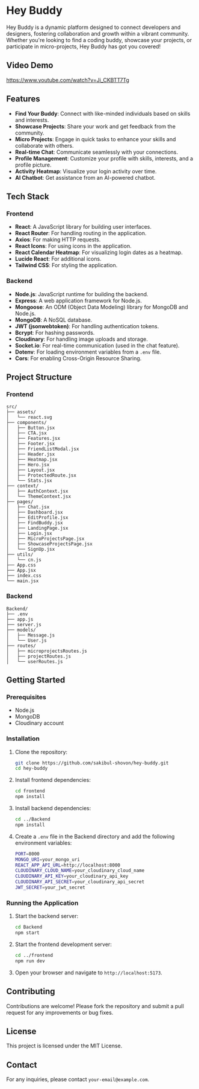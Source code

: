 # Hey Buddy

Hey Buddy is a dynamic platform designed to connect developers and designers, fostering collaboration and growth within a vibrant community. Whether you're looking to find a coding buddy, showcase your projects, or participate in micro-projects, Hey Buddy has got you covered!

## Video Demo

https://www.youtube.com/watch?v=Ji_CKBTT7Tg

## Features

- **Find Your Buddy**: Connect with like-minded individuals based on skills and interests.
- **Showcase Projects**: Share your work and get feedback from the community.
- **Micro Projects**: Engage in quick tasks to enhance your skills and collaborate with others.
- **Real-time Chat**: Communicate seamlessly with your connections.
- **Profile Management**: Customize your profile with skills, interests, and a profile picture.
- **Activity Heatmap**: Visualize your login activity over time.
- **AI Chatbot**: Get assistance from an AI-powered chatbot.

## Tech Stack

### Frontend
- **React**: A JavaScript library for building user interfaces.
- **React Router**: For handling routing in the application.
- **Axios**: For making HTTP requests.
- **React Icons**: For using icons in the application.
- **React Calendar Heatmap**: For visualizing login dates as a heatmap.
- **Lucide React**: For additional icons.
- **Tailwind CSS**: For styling the application.

### Backend
- **Node.js**: JavaScript runtime for building the backend.
- **Express**: A web application framework for Node.js.
- **Mongoose**: An ODM (Object Data Modeling) library for MongoDB and Node.js.
- **MongoDB**: A NoSQL database.
- **JWT (jsonwebtoken)**: For handling authentication tokens.
- **Bcrypt**: For hashing passwords.
- **Cloudinary**: For handling image uploads and storage.
- **Socket.io**: For real-time communication (used in the chat feature).
- **Dotenv**: For loading environment variables from a `.env` file.
- **Cors**: For enabling Cross-Origin Resource Sharing.

## Project Structure

### Frontend
```
src/
├── assets/
│   └── react.svg
├── components/
│   ├── Button.jsx
│   ├── CTA.jsx
│   ├── Features.jsx
│   ├── Footer.jsx
│   ├── FriendListModal.jsx
│   ├── Header.jsx
│   ├── Heatmap.jsx
│   ├── Hero.jsx
│   ├── Layout.jsx
│   ├── ProtectedRoute.jsx
│   └── Stats.jsx
├── context/
│   ├── AuthContext.jsx
│   └── ThemeContext.jsx
├── pages/
│   ├── Chat.jsx
│   ├── Dashboard.jsx
│   ├── EditProfile.jsx
│   ├── FindBuddy.jsx
│   ├── LandingPage.jsx
│   ├── Login.jsx
│   ├── MicroProjectsPage.jsx
│   ├── ShowcaseProjectsPage.jsx
│   └── SignUp.jsx
├── utils/
│   └── cn.js
├── App.css
├── App.jsx
├── index.css
└── main.jsx
```

### Backend
```
Backend/
├── .env
├── app.js
├── server.js
├── models/
│   ├── Message.js
│   └── User.js
├── routes/
│   ├── microprojectsRoutes.js
│   ├── projectRoutes.js
│   └── userRoutes.js
```

## Getting Started

### Prerequisites
- Node.js
- MongoDB
- Cloudinary account

### Installation

1. Clone the repository:
   ```sh
   git clone https://github.com/sakibul-shovon/hey-buddy.git
   cd hey-buddy
   ```

2. Install frontend dependencies:
   ```sh
   cd frontend
   npm install
   ```

3. Install backend dependencies:
   ```sh
   cd ../Backend
   npm install
   ```

4. Create a `.env` file in the Backend directory and add the following environment variables:
   ```sh
   PORT=8000
   MONGO_URI=your_mongo_uri
   REACT_APP_API_URL=http://localhost:8000
   CLOUDINARY_CLOUD_NAME=your_cloudinary_cloud_name
   CLOUDINARY_API_KEY=your_cloudinary_api_key
   CLOUDINARY_API_SECRET=your_cloudinary_api_secret
   JWT_SECRET=your_jwt_secret
   ```

### Running the Application

1. Start the backend server:
   ```sh
   cd Backend
   npm start
   ```

2. Start the frontend development server:
   ```sh
   cd ../frontend
   npm run dev
   ```

3. Open your browser and navigate to `http://localhost:5173`.

## Contributing

Contributions are welcome! Please fork the repository and submit a pull request for any improvements or bug fixes.

## License

This project is licensed under the MIT License.

## Contact

For any inquiries, please contact `your-email@example.com`. 
